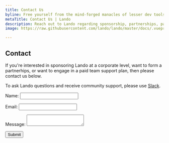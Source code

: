 ```yaml
---
title: Contact Us
byline: Free yourself from the mind-forged manacles of lesser dev tools. Save time, headaches, frustration and do more real work.
metaTitle: Contact Us | Lando
description: Reach out to Lando regarding sponsorship, partnerships, paid support options, and contribution opportunities.
image: https://raw.githubusercontent.com/lando/lando/master/docs/.vuepress/public/images/hero-pink.png

---
```



## Contact

If you're interested in sponsoring Lando at a corporate level, want to form a partnerhips, or want to engage in a paid team support plan, then please contact us below.

To ask Lando questions and receive community support, please use [Slack](https://launchpass.com/devwithlando).


<form class="netlify" name="contact" method="POST" netflify data-netlify="true">
  <input type="hidden" name="form-name" value="contact" />
  <p>
    <label>Name: <input type="text" name="name" /></label>
  </p>
  <p>
    <label>Email: <input type="email" name="email" /></label>
  </p>
  <p>
    <label>Message: <textarea name="message"></textarea></label>
  </p>
  <p>
    <button type="submit" class="btn btn-primary">Submit</button>
  </p>
</form>

